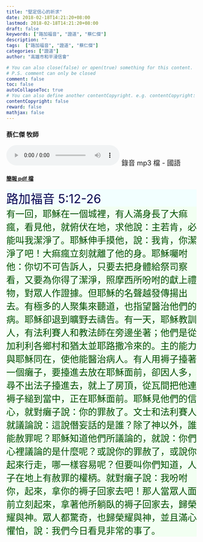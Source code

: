 ```yaml
---
title: "堅定信心的祈求"
date: 2018-02-18T14:21:20+08:00
lastmod: 2018-02-18T14:21:20+08:00
draft: false
keywords: ["路加福音", "證道", "蔡仁傑"]
description: ""
tags:  ["路加福音", "證道", "蔡仁傑"]
categories: ["證道"]
author: "高雄市和平浸信會"

# You can also close(false) or open(true) something for this content.
# P.S. comment can only be closed
comment: false
toc: false
autoCollapseToc: true
# You can also define another contentCopyright. e.g. contentCopyright: "This is another copyright."
contentCopyright: false
reward: false
mathjax: false
---
```


### 蔡仁傑 牧師

<audio controls src="https://hbc.nctu.me/mp3-s/s20180218c.mp3"></audio><font size="4"> 錄音 mp3 檔 - 國語</font>

#### [簡報 pdf 檔](/pdf-s/s20180218.pdf "堅定信心的祈求")

<div style="background-color:#F2FFFF"><font size="6", color="#000050">
路加福音 5:12-26
</font>
</div>

<div style="background-color:#F2FFF2"><font size="5", color="005000">
有一回，耶穌在一個城裡，有人滿身長了大痲瘋，看見他，就俯伏在地，求他說：主若肯，必能叫我潔淨了。耶穌伸手摸他，說：我肯，你潔淨了吧！大痲瘋立刻就離了他的身。耶穌囑咐他：你切不可告訴人，只要去把身體給祭司察看，又要為你得了潔淨，照摩西所吩咐的獻上禮物，對眾人作證據。但耶穌的名聲越發傳揚出去。有極多的人聚集來聽道，也指望醫治他們的病。耶穌卻退到曠野去禱告。有一天，耶穌教訓人，有法利賽人和教法師在旁邊坐著；他們是從加利利各鄉村和猶太並耶路撒冷來的。主的能力與耶穌同在，使他能醫治病人。有人用褥子擡著一個癱子，要擡進去放在耶穌面前，卻因人多，尋不出法子擡進去，就上了房頂，從瓦間把他連褥子縋到當中，正在耶穌面前。耶穌見他們的信心，就對癱子說：你的罪赦了。文士和法利賽人就議論說：這說僭妄話的是誰？除了神以外，誰能赦罪呢？耶穌知道他們所議論的，就說：你們心裡議論的是什麼呢？或說你的罪赦了，或說你起來行走，哪一樣容易呢？但要叫你們知道，人子在地上有赦罪的權柄。就對癱子說：我吩咐你，起來，拿你的褥子回家去吧！那人當眾人面前立刻起來，拿著他所躺臥的褥子回家去，歸榮耀與神。眾人都驚奇，也歸榮耀與神，並且滿心懼怕，說：我們今日看見非常的事了。
</font>
</div>